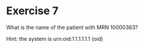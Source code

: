 # Exercise 7

What is the name of the patient with MRN 10000363?

Hint: the system is urn:oid:1.1.1.1.1.1 (oid)